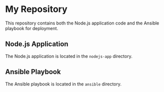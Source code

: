 # My Repository

This repository contains both the Node.js application code and the Ansible playbook for deployment.

## Node.js Application
The Node.js application is located in the `nodejs-app` directory.

## Ansible Playbook
The Ansible playbook is located in the `ansible` directory.
